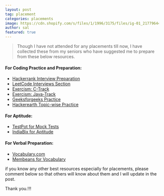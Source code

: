 ```yaml
---
layout: post
tag: placement
categories: placements
image: https://cdn.shopify.com/s/files/1/1996/3175/files/ig-01_21779644-cf0a-43bc-8273-81e55257ccb6_345x345_crop_top@2x.png?v=1495384839
author: sal
featured: true
---
```


> Though I have not attended for any placements till now, I have collected these from my seniors who have suggested me to prepare from these below resources.

#### For Coding Practice and Preparation:

- [Hackerrank Interview Preparation](https://www.hackerrank.com/interview/interview-preparation-kit)
- [LeetCode Interviews Section](https://leetcode.com/explore/interview/)
- [Exercism: C-Track](https://exercism.io/my/tracks/c)
- [Exercism: Java-Track](https://exercism.io/my/tracks/java)
- [Geeksforgeeks Practice](https://practice.geeksforgeeks.org/)
- [Hackerearth Topic-wise Practice](https://www.hackerearth.com/practice/)

#### For Aptitude:

- [TestPot for Mock Tests](https://testpot.com/)
- [IndiaBix for Aptitude](https://www.indiabix.com/)

#### For Verbal Preparation: 

- [Vocabulary.com ](https://www.vocabulary.com/)
- [Membeans for Vocabulary](https://membean.com)

if you know any other best resources especially for placements, please comment below so that others will know about them and I will update in the post.

Thank you.!!!

